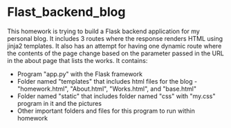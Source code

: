 # Flast_backend_blog

This homework is trying to build a Flask backend application
for my personal blog. It includes 3 routes where the response
renders HTML using jinja2 templates. It also has an attempt for 
having one dynamic route where the contents of the page change
based on the parameter passed in the URL in the about page that 
lists the works. 
It contains: 
* Program "app.py" with the Flask framework
* Folder named "templates" that includes html files for the blog - "homework.html", "About.html", "Works.html", and "base.html"
* Folder named "static" that includes folder named "css" with "my.css" program in it and the pictures
* Other important folders and files for this program to run within homework
